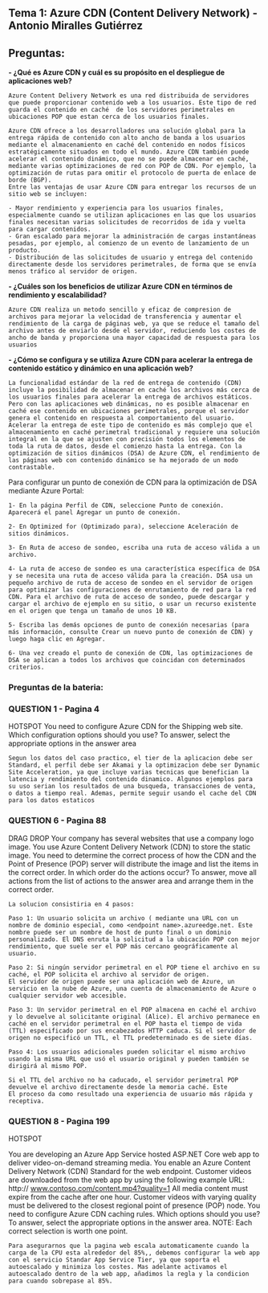 ## Tema 1: Azure CDN (Content Delivery Network) - Antonio Miralles Gutiérrez
## Preguntas:
**- ¿Qué es Azure CDN y cuál es su propósito en el despliegue de aplicaciones web?**
	
	Azure Content Delivery Network es una red distribuida de servidores que puede proporcionar contenido web a los usuarios. Este tipo de red guarda el contenido en caché  de los servidores perimetrales en ubicaciones POP que estan cerca de los usuarios finales.
	
	Azure CDN ofrece a los desarrolladores una solución global para la entrega rápida de contenido con alto ancho de banda a los usuarios mediante el almacenamiento en caché del contenido en nodos físicos estratégicamente situados en todo el mundo. Azure CDN también puede acelerar el contenido dinámico, que no se puede almacenar en caché, mediante varias optimizaciones de red con POP de CDN. Por ejemplo, la optimización de rutas para omitir el protocolo de puerta de enlace de borde (BGP).
	Entre las ventajas de usar Azure CDN para entregar los recursos de un sitio web se incluyen:
	
	- Mayor rendimiento y experiencia para los usuarios finales, especialmente cuando se utilizan aplicaciones en las que los usuarios finales necesitan varias solicitudes de recorridos de ida y vuelta para cargar contenidos.
	- Gran escalado para mejorar la administración de cargas instantáneas pesadas, por ejemplo, al comienzo de un evento de lanzamiento de un producto.
	- Distribución de las solicitudes de usuario y entrega del contenido directamente desde los servidores perimetrales, de forma que se envía menos tráfico al servidor de origen.

**- ¿Cuáles son los beneficios de utilizar Azure CDN en términos de rendimiento y escalabilidad?**

	Azure CDN realiza un metodo sencillo y eficaz de compresion de archivos para mejorar la velocidad de transferencia y aumentar el rendimiento de la carga de páginas web, ya que se reduce el tamaño del archivo antes de enviarlo desde el servidor, reduciendo los costes de ancho de banda y proporciona una mayor capacidad de respuesta para los usuarios

**- ¿Cómo se configura y se utiliza Azure CDN para acelerar la entrega de contenido estático y dinámico en una aplicación web?**

	La funcionalidad estándar de la red de entrega de contenido (CDN) incluye la posibilidad de almacenar en caché los archivos más cerca de los usuarios finales para acelerar la entrega de archivos estáticos. Pero con las aplicaciones web dinámicas, no es posible almacenar en caché ese contenido en ubicaciones perimetrales, porque el servidor genera el contenido en respuesta al comportamiento del usuario. Acelerar la entrega de este tipo de contenido es más complejo que el almacenamiento en caché perimetral tradicional y requiere una solución integral en la que se ajusten con precisión todos los elementos de toda la ruta de datos, desde el comienzo hasta la entrega. Con la optimización de sitios dinámicos (DSA) de Azure CDN, el rendimiento de las páginas web con contenido dinámico se ha mejorado de un modo contrastable.

Para configurar un punto de conexión de CDN para la optimización de DSA mediante Azure Portal:

	1- En la página Perfil de CDN, seleccione Punto de conexión.
	Aparecerá el panel Agregar un punto de conexión.
	
	2- En Optimized for (Optimizado para), seleccione Aceleración de sitios dinámicos.
	
	3- En Ruta de acceso de sondeo, escriba una ruta de acceso válida a un archivo.
	
	4- La ruta de acceso de sondeo es una característica específica de DSA y se necesita una ruta de acceso válida para la creación. DSA usa un pequeño archivo de ruta de acceso de sondeo en el servidor de origen para optimizar las configuraciones de enrutamiento de red para la red CDN. Para el archivo de ruta de acceso de sondeo, puede descargar y cargar el archivo de ejemplo en su sitio, o usar un recurso existente en el origen que tenga un tamaño de unos 10 KB.
	
	5- Escriba las demás opciones de punto de conexión necesarias (para más información, consulte Crear un nuevo punto de conexión de CDN) y luego haga clic en Agregar.
	
	6- Una vez creado el punto de conexión de CDN, las optimizaciones de DSA se aplican a todos los archivos que coincidan con determinados criterios.

### Preguntas de la bateria:
### QUESTION 1 - Pagina 4

 HOTSPOT You need to configure Azure CDN for the Shipping web site. Which configuration options should you use? To answer, select the appropriate options in the answer area

    Segun los datos del caso practico, el tier de la aplicacion debe ser Standard, el perfil debe ser Akamai y la optimizacion debe ser Dynamic Site Acceleration, ya que incluye varias tecnicas que benefician la latencia y rendimiento del contenido dinamico. Algunos ejemplos para su uso serian los resultados de una busqueda, transacciones de venta, o datos a tiempo real. Ademas, permite seguir usando el cache del CDN para los datos estaticos

### QUESTION 6 - Pagina 88

DRAG DROP Your company has several websites that use a company logo image. You use Azure Content Delivery Network (CDN) to store the static image. You need to determine the correct process of how the CDN and the Point of Presence (POP) server will distribute the image and list the items in the correct order. In which order do the actions occur? To answer, move all actions from the list of actions to the answer area and arrange them in the correct order.

    La solucion consistiria en 4 pasos:
    
    Paso 1: Un usuario solicita un archivo ( mediante una URL con un nombre de dominio especial, como <endpoint name>.azureedge.net. Este nombre puede ser un nombre de host de punto final o un dominio personalizado. El DNS enruta la solicitud a la ubicación POP con mejor rendimiento, que suele ser el POP más cercano geográficamente al usuario.
    
    Paso 2: Si ningún servidor perimetral en el POP tiene el archivo en su caché, el POP solicita el archivo al servidor de origen.
    El servidor de origen puede ser una aplicación web de Azure, un servicio en la nube de Azure, una cuenta de almacenamiento de Azure o cualquier servidor web accesible.
    
    Paso 3: Un servidor perimetral en el POP almacena en caché el archivo y lo devuelve al solicitante original (Alice). El archivo permanece en caché en el servidor perimetral en el POP hasta el tiempo de vida (TTL) especificado por sus encabezados HTTP caduca. Si el servidor de origen no especificó un TTL, el TTL predeterminado es de siete días.
    
    Paso 4: Los usuarios adicionales pueden solicitar el mismo archivo usando la misma URL que usó el usuario original y pueden también se dirigirá al mismo POP.
    
    Si el TTL del archivo no ha caducado, el servidor perimetral POP devuelve el archivo directamente desde la memoria caché. Este
    El proceso da como resultado una experiencia de usuario más rápida y receptiva.


### QUESTION 8  - Pagina 199

HOTSPOT 

You are developing an Azure App Service hosted ASP.NET Core web app to deliver video-on-demand streaming media. You enable an Azure Content Delivery Network (CDN) Standard for the web endpoint. Customer videos are downloaded from the web app by using the following example URL: http:// www.contoso.com/content.mp4?quality=1 All media content must expire from the cache after one hour. Customer videos with varying quality must be delivered to the closest regional point of presence (POP) node. You need to configure Azure CDN caching rules. Which options should you use? To answer, select the appropriate options in the answer area. NOTE: Each correct selection is worth one point.

    Para asegurarnos que la pagina web escala automaticamente cuando la carga de la CPU esta alrededor del 85%,, debemos configurar la web app con el servicio Standar App Service Tier, ya que soporta el autoescalado y minimiza los costes. Mas adelante activamos el autoescalado dentro de la web app, añadimos la regla y la condicion para cuando sobrepase al 85%.




